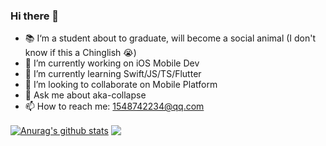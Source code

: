 ### Hi there 👋

<!--
**AkaShark/AkaShark** is a ✨ _special_ ✨ repository because its `README.md` (this file) appears on your GitHub profile.

Here are some ideas to get you started:
-->
- 📚 I‘m a student about to graduate, will become a social animal (I don't know if this a Chinglish 😭)
- 🔭 I’m currently working on iOS Mobile Dev
- 🌱 I’m currently learning Swift/JS/TS/Flutter
- 👯 I’m looking to collaborate on Mobile Platform 
- 💬 Ask me about aka-collapse
- 📫 How to reach me: 1548742234@qq.com

<a href="https://github.com/anuraghazra/github-readme-stats"><img align="center" src="https://github-readme-stats.vercel.app/api?username=AkaShark&show_icons=true&include_all_commits=true&theme=buefy&hide_border=true" alt="Anurag's github stats" /></a>
<a href="https://github.com/anuraghazra/github-readme-stats"><img align="center" src="https://github-readme-stats.vercel.app/api/top-langs/?username=AkaShark&layout=compact&theme=buefy&hide_border=true" /></a>


